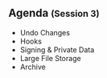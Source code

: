 <div class="title-icon" style="background-image: url(/course/assets/icons/agenda.svg)"></div>
<h2 class="title-block">Agenda <small>(Session 3)</small></h2>

* Undo Changes
* Hooks
* Signing & Private Data
* Large File Storage
* Archive
